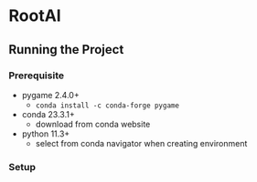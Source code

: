 # RootAI

[//]: # (Write description here)

## Running the Project

### Prerequisite

- pygame 2.4.0+
  - `conda install -c conda-forge pygame`
- conda 23.3.1+
  - download from conda website
- python 11.3+
  - select from conda navigator when creating environment

### Setup

[//]: # ()

